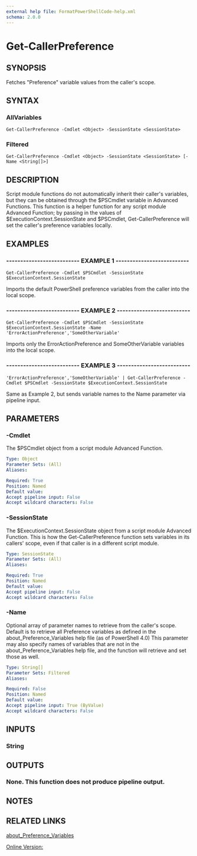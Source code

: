 ```yaml
---
external help file: FormatPowerShellCode-help.xml
schema: 2.0.0
---
```


# Get-CallerPreference
## SYNOPSIS
Fetches "Preference" variable values from the caller's scope.

## SYNTAX

### AllVariables
```
Get-CallerPreference -Cmdlet <Object> -SessionState <SessionState>
```

### Filtered
```
Get-CallerPreference -Cmdlet <Object> -SessionState <SessionState> [-Name <String[]>]
```

## DESCRIPTION
Script module functions do not automatically inherit their caller's variables, but they can be
obtained through the $PSCmdlet variable in Advanced Functions. 
This function is a helper function
for any script module Advanced Function; by passing in the values of $ExecutionContext.SessionState
and $PSCmdlet, Get-CallerPreference will set the caller's preference variables locally.

## EXAMPLES

### -------------------------- EXAMPLE 1 --------------------------
```
Get-CallerPreference -Cmdlet $PSCmdlet -SessionState $ExecutionContext.SessionState
```

Imports the default PowerShell preference variables from the caller into the local scope.

### -------------------------- EXAMPLE 2 --------------------------
```
Get-CallerPreference -Cmdlet $PSCmdlet -SessionState $ExecutionContext.SessionState -Name 'ErrorActionPreference','SomeOtherVariable'
```

Imports only the ErrorActionPreference and SomeOtherVariable variables into the local scope.

### -------------------------- EXAMPLE 3 --------------------------
```
'ErrorActionPreference','SomeOtherVariable' | Get-CallerPreference -Cmdlet $PSCmdlet -SessionState $ExecutionContext.SessionState
```

Same as Example 2, but sends variable names to the Name parameter via pipeline input.

## PARAMETERS

### -Cmdlet
The $PSCmdlet object from a script module Advanced Function.

```yaml
Type: Object
Parameter Sets: (All)
Aliases: 

Required: True
Position: Named
Default value: 
Accept pipeline input: False
Accept wildcard characters: False
```

### -SessionState
The $ExecutionContext.SessionState object from a script module Advanced Function. 
This is how the
Get-CallerPreference function sets variables in its callers' scope, even if that caller is in a different
script module.

```yaml
Type: SessionState
Parameter Sets: (All)
Aliases: 

Required: True
Position: Named
Default value: 
Accept pipeline input: False
Accept wildcard characters: False
```

### -Name
Optional array of parameter names to retrieve from the caller's scope. 
Default is to retrieve all
Preference variables as defined in the about_Preference_Variables help file \(as of PowerShell 4.0\)
This parameter may also specify names of variables that are not in the about_Preference_Variables
help file, and the function will retrieve and set those as well.

```yaml
Type: String[]
Parameter Sets: Filtered
Aliases: 

Required: False
Position: Named
Default value: 
Accept pipeline input: True (ByValue)
Accept wildcard characters: False
```

## INPUTS

### String

## OUTPUTS

### None.  This function does not produce pipeline output.

## NOTES

## RELATED LINKS

[about_Preference_Variables]()

[Online Version:]()


